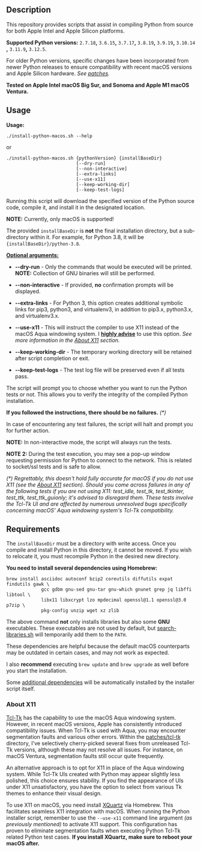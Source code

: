 ## Description

This repository provides scripts that assist in compiling Python from source for both Apple Intel and Apple Silicon
platforms.

**Supported Python versions:** `2.7.18`**,** `3.6.15`**,** `3.7.17`**,** `3.8.19`**,** `3.9.19`**,** `3.10.14`
**,** `3.11.9`**,** `3.12.5`.

For older Python versions, specific changes have been incorporated from newer Python releases to ensure compatibility
with recent macOS versions and Apple Silicon hardware. _See [patches](patches)._

**Tested on Apple Intel macOS Big Sur, and Sonoma and Apple M1 macOS Ventura.**

## Usage

**Usage:**

```shell
./install-python-macos.sh --help
```

or

```shell
./install-python-macos.sh {pythonVersion} {installBaseDir}
                          [--dry-run]
                          [--non-interactive]
                          [--extra-links]
                          [--use-x11]
                          [--keep-working-dir]
                          [--keep-test-logs]
```

Running this script will download the specified version of the Python source code, compile it, and install it in the
designated location.

**NOTE:** Currently, only macOS is supported!

The provided `installBaseDir` is **not** the final installation directory, but a sub-directory within it. For example,
for Python 3.8, it will be `{installBaseDir}/python-3.8`.

<ins>**Optional arguments:**</ins>

* **--dry-run** - Only the commands that would be executed will be printed. **NOTE:** Collection of GNU binaries will
  still be performed.

* **--non-interactive** - If provided, **no** confirmation prompts will be displayed.

* **--extra-links** - For Python 3, this option creates additional symbolic links for pip3, python3, and virtualenv3,
  in addition to pip3.x, python3.x, and virtualenv3.x.

* **--use-x11** - This will instruct the compiler to use X11 instead of the macOS Aqua windowing system. I
  <ins>**highly advise**</ins> to use this option. _See more information in the [About X11](#about-x11) section._

* **--keep-working-dir** - The temporary working directory will be retained after script completion or exit.

* **--keep-test-logs** - The test log file will be preserved even if all tests pass.

The script will prompt you to choose whether you want to run the Python tests or not. This allows you to verify the
integrity of the compiled Python installation.

**If you followed the instructions, there should be no failures.** _(*)_

In case of encountering any test failures, the script will halt and prompt you for further action.

**NOTE:** In non-interactive mode, the script will always run the tests.

**NOTE 2:** During the test execution, you may see a pop-up window requesting permission for Python to connect to the
network. This is related to socket/ssl tests and is safe to allow.

_(*) Regrettably, this doesn't hold fully accurate for macOS if you do not use X11 (see the [About X11](#about-x11)
section). Should you come across failures in any of the following tests if you are not using X11: test_idle, test_tk,
test_tkinter, test_ttk, test_ttk_guionly; it's advised to disregard them. These tests involve the Tcl-Tk UI and are
affected by numerous unresolved bugs specifically concerning macOS' Aqua windowing system's Tcl-Tk compatibility._

## Requirements

The `installBaseDir` must be a directory with write access. Once you compile and install Python in this directory, it
cannot be moved. If you wish to relocate it, you must recompile Python in the desired new directory.

**You need to install several dependencies using Homebrew:**

```shell
brew install asciidoc autoconf bzip2 coreutils diffutils expat findutils gawk \
             gcc gdbm gnu-sed gnu-tar gnu-which gnunet grep jq libffi libtool \
             libx11 libxcrypt lzo mpdecimal openssl@1.1 openssl@3.0 p7zip \
             pkg-config unzip wget xz zlib
```

The above command **not** only installs libraries but also some **GNU** executables. These executables are not used by
default, but [search-libraries.sh](libraries/search-libraries.sh) will temporarily add them to the `PATH`.

These dependencies are helpful because the default macOS counterparts may be outdated in certain cases, and may not
work as expected.

I also **recommend** executing `brew update` and `brew upgrade` as well before you start the installation.

Some [additional dependencies](formulas/README.md) will be automatically installed by the installer script itself.

### About X11

[Tcl-Tk](https://www.tcl.tk/) has the capability to use the macOS Aqua windowing system. However, in recent macOS
versions, Apple has consistently introduced compatibility issues. When Tcl-Tk is used with Aqua, you may encounter
segmentation faults and various other errors. Within the [patches/tcl-tk](patches/tcl-tk) directory, I've selectively
cherry-picked several fixes from unreleased Tcl-Tk versions, although these may not resolve all issues. For instance,
on macOS Ventura, segmentation faults still occur quite frequently.

An alternative approach is to opt for X11 in place of the Aqua windowing system. While Tcl-Tk UIs created with Python
may appear slightly less polished, this choice ensures stability. If you find the appearance of UIs under X11
unsatisfactory, you have the option to select from various Tk themes to enhance their visual design.

To use X11 on macOS, you need install [XQuartz](https://formulae.brew.sh/cask/xquartz) via Homebrew. This facilitates
seamless X11 integration with macOS. When running the Python installer script, remember to use the `--use-x11` command
line argument _(as previously mentioned)_ to activate X11 support. This configuration has proven to eliminate
segmentation faults when executing Python Tcl-Tk related Python test cases. **If you install XQuartz, make sure to
reboot your macOS after.** 
